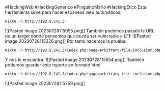 #HackingWeb #HackingGenerico #PinguinoMario #HackingEtico
Esta herramienta sirve para hacer escaneos web automáticos:
```bash
nikto -h http://192.8.241.3
```
![[Pasted image 20230728115055.png]]
También podemos pasarle la URL de un target donde pensemos que pueda ser vulnerable a LFI:
![[Pasted image 20230728115326.png]]
Por tanto hacemos la prueba:
```bash
nikto -h http://192.8.241.3/index.php?page=arbitrary-file-inclusion.php -Tuning 5 -Display V
```
Y nos lo encuentra:
![[Pasted image 20230728115554.png]]
También podemos guardar este reporte en formato html:
```bash
nikto -h http://192.8.241.3/index.php?page=arbitrary-file-inclusion.php -Tuning 5 -Display V -o nikto.html -Format htm
```
![[Pasted image 20230728115759.png]]